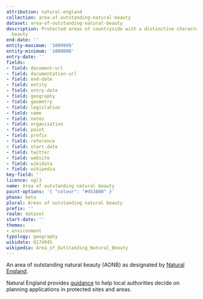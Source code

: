 ```yaml
---
attribution: natural-england
collection: area-of-outstanding-natural-beauty
dataset: area-of-outstanding-natural-beauty
description: Protected areas of countryside with a distinctive character and natural
  beauty
end-date: ''
entity-maximum: '1099999'
entity-minimum: '1000000'
entry-date: ''
fields:
- field: document-url
- field: documentation-url
- field: end-date
- field: entity
- field: entry-date
- field: geography
- field: geometry
- field: legislation
- field: name
- field: notes
- field: organisation
- field: point
- field: prefix
- field: reference
- field: start-date
- field: twitter
- field: website
- field: wikidata
- field: wikipedia
key-field: ''
licence: ogl3
name: Area of outstanding natural beauty
paint-options: '{ "colour": "#d53880" }'
phase: beta
plural: Areas of outstanding natural beauty
prefix: ''
realm: dataset
start-date: ''
themes:
- environment
typology: geography
wikidata: Q174945
wikipedia: Area_of_Outstanding_Natural_Beauty
---
```


An area of outstanding natural beauty (AONB) as designated by [Natural England](https://www.gov.uk/government/organisations/natural-england).

Natural England provides [guidance](https://www.gov.uk/guidance/protected-sites-and-areas-how-to-review-planning-applications) to help local authorities decide on planning applications in protected sites and areas.
